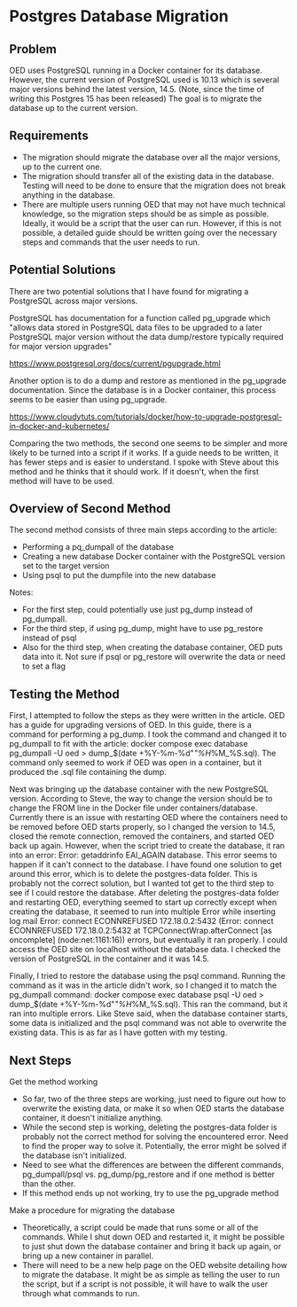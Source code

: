 # Postgres Database Migration

## Problem

OED uses PostgreSQL running in a Docker container for its database. However, the current version of PostgreSQL used is 10.13 which is several major versions behind the latest version, 14.5. (Note, since the time of writing this Postgres 15 has been released) The goal is to migrate the database up to the current version.

## Requirements

* The migration should migrate the database over all the major versions, up to the current one.
* The migration should transfer all of the existing data in the database. Testing will need to be done to ensure that the migration does not break anything in the database.
* There are multiple users running OED that may not have much technical knowledge, so the migration steps should be as simple as possible. Ideally, it would be a script that the user can run. However, if this is not possible, a detailed guide should be written going over the necessary steps and commands that the user needs to run.

## Potential Solutions

There are two potential solutions that I have found for migrating a PostgreSQL across major versions.

PostgreSQL has documentation for a function called pg_upgrade which "allows data stored in PostgreSQL data files to be upgraded to a later PostgreSQL major version without the data dump/restore typically required for major version upgrades"

https://www.postgresql.org/docs/current/pgupgrade.html

Another option is to do a dump and restore as mentioned in the pg_upgrade documentation. Since the database is in a Docker container, this process seems to be easier than using pg_upgrade.

https://www.cloudytuts.com/tutorials/docker/how-to-upgrade-postgresql-in-docker-and-kubernetes/

Comparing the two methods, the second one seems to be simpler and more likely to be turned into a script if it works. If a guide needs to be written, it has fewer steps and is easier to understand. I spoke with Steve about this method and he thinks that it should work. If it doesn't, when the first method will have to be used.

## Overview of Second Method

The second method consists of three main steps according to the article:
* Performing a pq_dumpall of the database
* Creating a new database Docker container with the PostgreSQL version set to the target version
* Using psql to put the dumpfile into the new database

Notes: 
* For the first step, could potentially use just pg_dump instead of pg_dumpall.
* For the third step, if using pg_dump, might have to use pg_restore instead of psql
* Also for the third step, when creating the database container, OED puts data into it. Not sure if psql or pg_restore will overwrite the data or need to set a flag

## Testing the Method

First, I attempted to follow the steps as they were written in the article. OED has a guide for upgrading versions of OED. In this guide, there is a command for performing a pg_dump. I took the command and changed it to pg_dumpall to fit with the article: docker compose exec database pg_dumpall -U oed > dump_$(date +%Y-%m-%d"_"%H_%M_%S.sql). The command only seemed to work if OED was open in a container, but it produced the .sql file containing the dump.

Next was bringing up the database container with the new PostgreSQL version. According to Steve, the way to change the version should be to change the FROM line in the Docker file under containers/database. Currently there is an issue with restarting OED where the containers need to be removed before OED starts properly, so I changed the version to 14.5, closed the remote connection, removed the containers, and started OED back up again. However, when the script tried to create the database, it ran into an error: Error: getaddrinfo EAI_AGAIN database. This error seems to happen if it can't connect to the database. I have found one solution to get around this error, which is to delete the postgres-data folder. This is probably not the correct solution, but I wanted tot get to the third step to see if I could restore the database. After deleting the postgres-data folder and restarting OED, everything seemed to start up correctly except when creating the database, it seemed to run into multiple Error while inserting log mail Error: connect ECONNREFUSED 172.18.0.2:5432 (Error: connect ECONNREFUSED 172.18.0.2:5432 at TCPConnectWrap.afterConnect [as oncomplete] (node:net:1161:16)) errors, but eventually it ran properly. I could access the OED site on localhost without the database data. I checked the version of PostgreSQL in the container and it was 14.5.

Finally, I tried to restore the database using the psql command. Running the command as it was in the article didn't work, so I changed it to match the pg_dumpall command: docker compose exec database psql -U oed > dump_$(date +%Y-%m-%d"_"%H_%M_%S.sql). This ran the command, but it ran into multiple errors. Like Steve said, when the database container starts, some data is initialized and the psql command was not able to overwrite the existing data. This is as far as I have gotten with my testing.

## Next Steps

Get the method working
* So far, two of the three steps are working, just need to figure out how to overwrite the existing data, or make it so when OED starts the database container, it doesn't initialize anything.
* While the second step is working, deleting the postgres-data folder is probably not the correct method for solving the encountered error. Need to find the proper way to solve it. Potentially, the error might be solved if the database isn't initialized.
* Need to see what the differences are between the different commands, pg_dumpall/psql vs. pg_dump/pg_restore and if one method is better than the other.
* If this method ends up not working, try to use the pg_upgrade method

Make a procedure for migrating the database
* Theoretically, a script could be made that runs some or all of the commands. While I shut down OED and restarted it, it might be possible to just shut down the database container and bring it back up again, or bring up a new container in parallel.
* There will need to be a new help page on the OED website detailing how to migrate the database. It might be as simple as telling the user to run the script, but if a script is not possible, it will have to walk the user through what commands to run.
